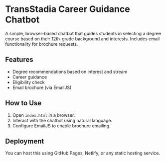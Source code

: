 # TransStadia Career Guidance Chatbot

A simple, browser-based chatbot that guides students in selecting a degree course based on their 12th-grade background and interests. Includes email functionality for brochure requests.

## Features

- Degree recommendations based on interest and stream
- Career guidance
- Eligibility check
- Email brochure (via EmailJS)

## How to Use

1. Open `index.html` in a browser.
2. Interact with the chatbot using natural language.
3. Configure EmailJS to enable brochure emailing.

## Deployment

You can host this using GitHub Pages, Netlify, or any static hosting service.